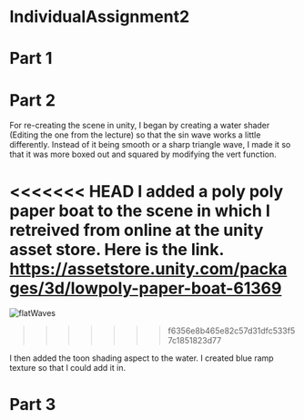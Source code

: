 # IndividualAssignment2
 

 # Part 1

 # Part 2

 For re-creating the scene in unity, I began by creating a water shader (Editing the one from the lecture) so that the sin wave works a little differently. Instead of it being smooth or a sharp triangle wave, I made it so that it was more boxed out and squared by modifying the vert function.

<<<<<<< HEAD
I added a poly poly paper boat to the scene in which I retreived from online at the unity asset store. Here is the link. https://assetstore.unity.com/packages/3d/lowpoly-paper-boat-61369
=======
![flatWaves](https://user-images.githubusercontent.com/122996304/228300795-bc2dc217-50c2-4852-98e9-887bc524a43e.PNG)
>>>>>>> f6356e8b465e82c57d31dfc533f57c1851823d77



I then added the toon shading aspect to the water. I created blue ramp texture so that I could add it in.

 # Part 3
